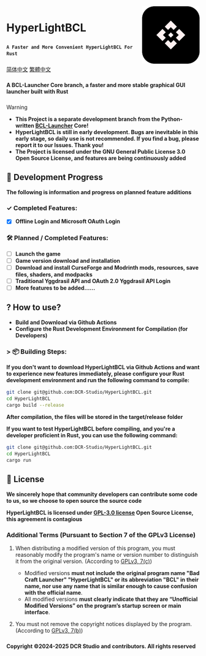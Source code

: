 <img src="./assets/logo.svg" alt="HyperLightBCL Logo" width="150>" align="right">

# **HyperLightBCL**
#####
**```A Faster and More Convenient HyperLightBCL For Rust```**
#####
[简体中文](README_ZH_CN.md)
[繁體中文](README_ZH_TW.md)
#####
**A BCL-Launcher Core branch, a faster and more stable graphical GUI launcher built with Rust**
#####

> [!WARNING]
> * **This Project is a separate development branch from the Python-written [BCL-Launcher](https://github.com/DCR-Studio/BCL-Launcher) Core!**
> * **HyperLightBCL is still in early development. Bugs are inevitable in this early stage, so daily use is not recommended. If you find a bug, please report it to our Issues. Thank you!**
> * **The Project is licensed under the GNU General Public License 3.0 Open Source License, and features are being continuously added**

#####

## **📆  Development Progress**
**The following is information and progress on planned feature additions**

#####

### **✓ Completed Features:**

* [x] **Offline Login and Microsoft OAuth Login**

### **🛠️ Planned / Completed Features:**

* [ ] **Launch the game**
* [ ] **Game version download and installation**
* [ ] **Download and install CurseForge and Modrinth mods, resources, save files, shaders, and modpacks**
* [ ] **Traditional Yggdrasil API and OAuth 2.0 Yggdrasil API Login**
* [ ] **More features to be added......**

#####

## **? How to use?**

- **Build and Download via Github Actions**
- **Configure the Rust Development Environment for Compilation (for Developers)**
#####
### > **📦 Building Steps:**

**If you don't want to download HyperLightBCL via Github Actions and want to experience new features immediately, please configure your Rust development environment and run the following command to compile:**

```bash
git clone git@github.com:DCR-Studio/HyperLightBCL.git
cd HyperLightBCL
cargo build --release
```

**After compilation, the files will be stored in the target/release folder**

**If you want to test HyperLightBCL before compiling, and you're a developer proficient in Rust, you can use the following command:**

```bash
git clone git@github.com:DCR-Studio/HyperLightBCL.git
cd HyperLightBCL
cargo run
```

#####
## **📖 License**

**We sincerely hope that community developers can contribute some code to us, so we choose to open source the source code**

**HyperLightBCL is licensed under **[GPL-3.0 license](LICENSE)** Open Source License, this agreement is contagious**

#####

### Additional Terms (Pursuant to Section 7 of the GPLv3 License)

1. When distributing a modified version of this program, you must reasonably modify the program's name or version number to distinguish it from the original version. (According to [GPLv3, 7(c)](https://github.com/DCR-Studio/HyperLightBCL/blob/main/LICENSE#L372-L374))
    - Modified versions **must not include the original program name "Bad Craft Launcher" "HyperLightBCL" or its abbreviation "BCL" in their name, nor use any name that is similar enough to cause confusion with the official name**.
    - All modified versions **must clearly indicate that they are “Unofficial Modified Versions” on the program’s startup screen or main interface**.

2. You must not remove the copyright notices displayed by the program. (According to [GPLv3, 7(b)](https://github.com/DCR-Studio/HyperLightBCL/blob/main/LICENSE#L368-L370))

#####
**Copyright ©2024-2025 DCR Studio and contributors. All rights reserved**
